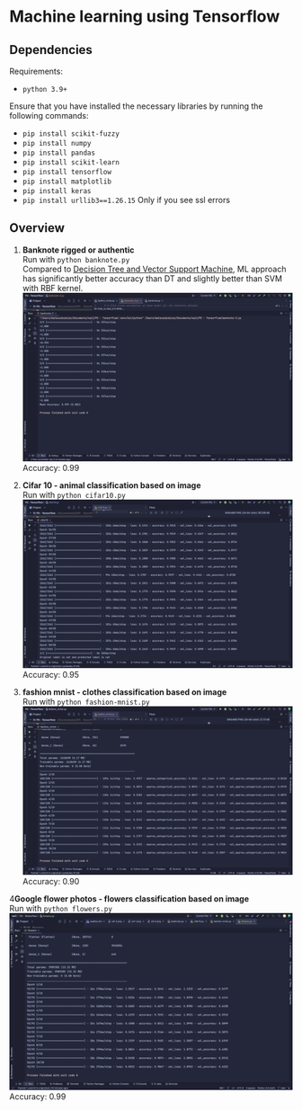 # Machine learning using Tensorflow
## Dependencies
Requirements:
- `python 3.9+`

Ensure that you have installed the necessary libraries by running the following commands:
- `pip install scikit-fuzzy`
- `pip install numpy`
- `pip install pandas`
- `pip install scikit-learn`
- `pip install tensorflow`
- `pip install matplotlib`
- `pip install keras`
- `pip install urllib3==1.26.15` Only if you see ssl errors

## Overview
1. **Banknote rigged or authentic** \
   Run with `python banknote.py` \
   Compared to [Decision Tree and Vector Support Machine](../P4%20-%20DT%20&%20SVM/readme.md), ML approach has significantly better accuracy than DT and slightly better than SVM with RBF kernel. \
   ![](../screenshots/p5-0.png)
   Accuracy: 0.99

2. **Cifar 10 - animal classification based on image** \
   Run with `python cifar10.py` \
   ![](../screenshots/p5-1.png)
   Accuracy: 0.95

3. **fashion mnist - clothes classification based on image** \
   Run with `python fashion-mnist.py` \
   ![](../screenshots/p5-2.png) \
   Accuracy: 0.90

4**Google flower photos - flowers classification based on image** \
   Run with `python flowers.py` \
   ![](../screenshots/p5-3.png) \
   Accuracy: 0.99
